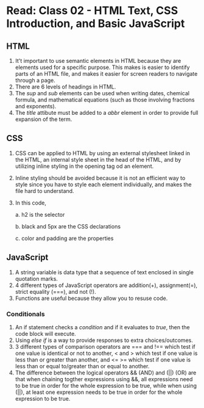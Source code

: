 # Read: Class 02 - HTML Text, CSS Introduction, and Basic JavaScript

## HTML

1. It't important to use semantic elements in HTML because they are elements used for a specific purpose. This makes is easier to identify parts of an HTML file, and makes it easier for screen readers to navigate through a page.
2. There are 6 levels of headings in HTML.
3. The *sup* and *sub* elements can be used when writing dates, chemical formula, and mathematical equations (such as those involving fractions and exponents).
4. The *title* attibute must be added to a *abbr* element in order to provide full expansion of the term.

## CSS

1. CSS can be applied to HTML by using an external stylesheet linked in the HTML, an internal style sheet in the head of the HTML, and by utilizing inline styling in the opening tag od an element.
2. Inline styling should be avoided because it is not an efficient way to style since you have to style each element individually, and makes the file hard to understand.
3. In this code,

    a. h2 is the selector

    b. black and 5px are the CSS declarations

    c. color and padding are the properties

## JavaScript

1. A string variable is data type that a sequence of text enclosed in single quotation marks.
2. 4 different types of JavaScript operators are addition(+), assignment(=), strict equality (===), and not (!).
3. Functions are useful because they allow you to resuse code.

### Conditionals

1. An if statement checks a *condition* and if it evaluates to *true*, then the code block will execute.
2. Using *else if* is a way to provide responses to extra choices/outcomes.
3. 3 different types of comparison operators are === and !== which test if one value is identical or not to another, < and > which test if one value is less than or greater than another, and <= >= which test if one value is less than or equal to/greater than or equal to another.
4. The difference between the logical operators && (AND) and (||) (OR) are that when chaining togther expressions using &&, all expressions need to be true in order for the whole expression to be true, while when using (||), at least one expression needs to be true in order for the whole expression to be true.
